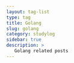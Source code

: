 ```yaml
---
layout: tag-list
type: tag
title: Golang
slug: golang
category: studylog
sidebar: true
description: >
   Golang related posts
---
```

